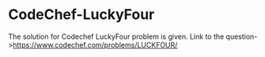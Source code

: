 # CodeChef-LuckyFour
The solution for Codechef LuckyFour problem is given. Link to the question->https://www.codechef.com/problems/LUCKFOUR/ 
